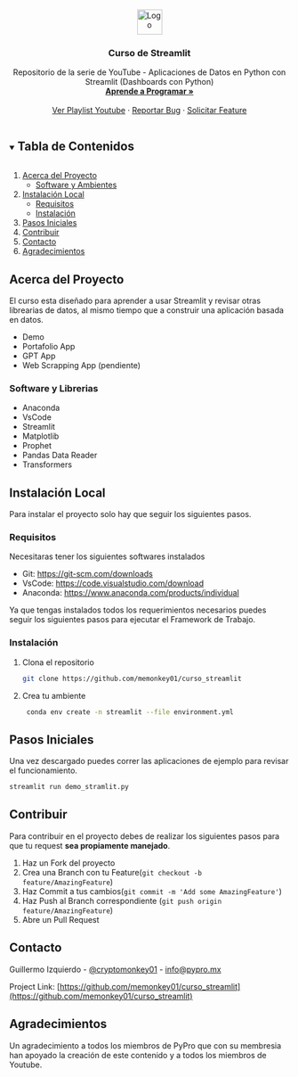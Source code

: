 <!-- PROJECT LOGO -->
<br />
<p align="center">
  <a href="https://github.com/">
    <img src="https://www.pypro.mx/static/material/img/logo_45px.png" alt="Logo" height="45px">
  </a>

  <h3 align="center">Curso de Streamlit</h3>

  <p align="center">
  Repositorio de la serie de YouTube - Aplicaciones de Datos en Python con Streamlit (Dashboards con Python)
    <br />
    <a href=""><strong>Aprende a Programar »</strong></a>
    <br />
    <br />
    <a href="https://www.pypro.mx/premium/curso-trading-algoritmico">Ver Playlist Youtube</a>
    ·
    <a href="">Reportar Bug</a>
    ·
    <a href="">Solicitar Feature</a>
  </p>
</p>



<!-- TABLE OF CONTENTS -->
<details open="open">
  <summary><h2 style="display: inline-block">Tabla de Contenidos</h2></summary>
  <ol>
    <li>
      <a href="#acerca-del-proyecto">Acerca del Proyecto</a>
      <ul>
        <li><a href="#software-y-ambientes">Software y Ambientes</a></li>
      </ul>
    </li>
    <li>
      <a href="#getting-started">Instalación Local</a>
      <ul>
        <li><a href="#requisitos">Requisitos</a></li>
        <li><a href="#instalación">Instalación</a></li>
      </ul>
    </li>
    <li><a href="#pasos-iniciales">Pasos Iniciales</a></li>
    <li><a href="#contribuir">Contribuir</a></li>
    <li><a href="#contacto">Contacto</a></li>
    <li><a href="#agradecimientos">Agradecimientos</a></li>
  </ol>
</details>



<!-- ABOUT THE PROJECT -->
## Acerca del Proyecto

El curso esta diseñado para aprender a usar Streamlit y revisar otras librearias de datos, al mismo tiempo que a construir una aplicación basada en datos.

- Demo
- Portafolio App
- GPT App
- Web Scrapping App (pendiente)




### Software y Librerias

* Anaconda []()
* VsCode []()
* Streamlit
* Matplotlib
* Prophet
* Pandas Data Reader
* Transformers




<!-- GETTING STARTED -->
## Instalación Local

Para instalar el proyecto solo hay que seguir los siguientes pasos.

### Requisitos

Necesitaras tener los siguientes softwares instalados
* Git: https://git-scm.com/downloads
* VsCode: https://code.visualstudio.com/download
* Anaconda: https://www.anaconda.com/products/individual

Ya que tengas instalados todos los requerimientos necesarios puedes seguir los siguientes pasos para ejecutar el Framework de Trabajo.


### Instalación

1. Clona el repositorio
   ```sh
   git clone https://github.com/memonkey01/curso_streamlit
   ```
2. Crea tu ambiente
   ```sh
    conda env create -n streamlit --file environment.yml
   ```


<!-- USAGE EXAMPLES -->
## Pasos Iniciales

Una vez descargado puedes correr las aplicaciones de ejemplo para revisar el funcionamiento.


   ```sh
   streamlit run demo_stramlit.py
   ```
   

<!-- CONTRIBUTING -->
## Contribuir

Para contribuir en el proyecto debes de realizar los siguientes pasos para que tu request  **sea propiamente manejado**.

1. Haz un Fork del proyecto
2. Crea una Branch con tu Feature(`git checkout -b feature/AmazingFeature`)
3. Haz Commit a tus cambios(`git commit -m 'Add some AmazingFeature'`)
4. Haz Push al Branch correspondiente (`git push origin feature/AmazingFeature`)
5. Abre un Pull Request


<!-- CONTACT -->
## Contacto

Guillermo Izquierdo - [@cryptomonkey01](https://twitter.com/cryptomonkey01) - info@pypro.mx

Project Link: [https://github.com/memonkey01/curso_streamlit](https://github.com/memonkey01/curso_streamlit)


<!-- MARKDOWN LINKS & IMAGES -->
<!-- https://www.markdownguide.org/basic-syntax/#reference-style-links -->
[contributors-shield]: https://img.shields.io/github/contributors/github_username/repo.svg?style=for-the-badge
[contributors-url]: https://github.com/github_username/repo/graphs/contributors
[forks-shield]: https://img.shields.io/github/forks/github_username/repo.svg?style=for-the-badge
[forks-url]: https://github.com/github_username/repo/network/members
[stars-shield]: https://img.shields.io/github/stars/github_username/repo.svg?style=for-the-badge
[stars-url]: https://github.com/github_username/repo/stargazers
[issues-shield]: https://img.shields.io/github/issues/github_username/repo.svg?style=for-the-badge
[issues-url]: https://github.com/github_username/repo/issues
[license-shield]: https://img.shields.io/github/license/github_username/repo.svg?style=for-the-badge
[license-url]: https://github.com/github_username/repo/blob/master/LICENSE.txt
[linkedin-shield]: https://img.shields.io/badge/-LinkedIn-black.svg?style=for-the-badge&logo=linkedin&colorB=555
[linkedin-url]: https://linkedin.com/in/github_username

## Agradecimientos

Un agradecimiento a todos los miembros de PyPro que con su membresia han apoyado la creación de este contenido y a todos los miembros de Youtube.